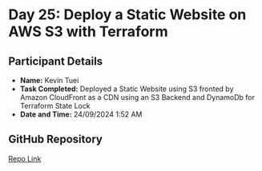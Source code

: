 # Day 25: Deploy a Static Website on AWS S3 with Terraform

## Participant Details

- **Name:** Kevin Tuei
- **Task Completed:** Deployed a Static Website using S3 fronted by Amazon CloudFront as a CDN using an S3 Backend and DynamoDb for Terraform State Lock
- **Date and Time:** 24/09/2024 1:52 AM 

## GitHub Repository
[Repo Link](https://github.com/kevshakes/30-Day-TF-Challenge-Project-1)

